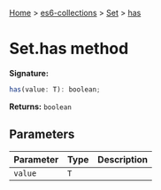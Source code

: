[Home](./index) &gt; [es6-collections](./es6-collections.md) &gt; [Set](./es6-collections.set.md) &gt; [has](./es6-collections.set.has.md)

# Set.has method


**Signature:**
```javascript
has(value: T): boolean;
```
**Returns:** `boolean`

## Parameters

|  Parameter | Type | Description |
|  --- | --- | --- |
|  `value` | `T` |  |

